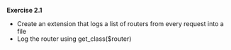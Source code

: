 **Exercise 2.1**
* Create an extension that logs a list of routers from every request into a file
* Log the router using get_class($router)
